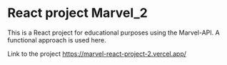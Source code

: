 # React project Marvel_2

This is a React project for educational purposes using the Marvel-API. A functional approach is used here.

Link to the project
https://marvel-react-project-2.vercel.app/
